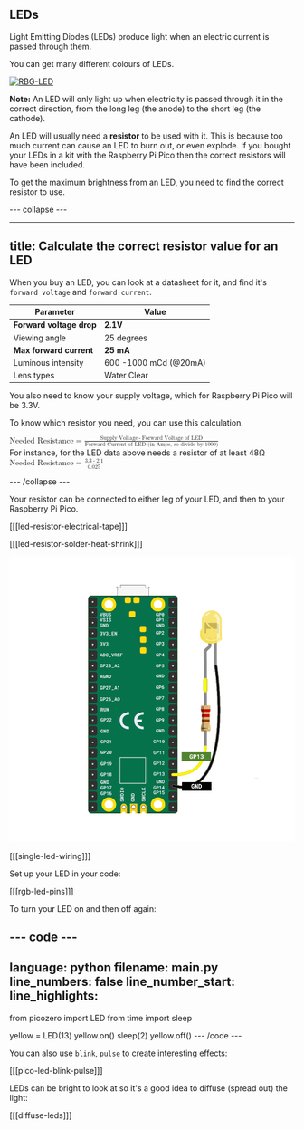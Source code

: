 ## LEDs

Light Emitting Diodes (LEDs) produce light when an electric current is passed through them. 

You can get many different colours of LEDs.

<a title="PiccoloNamek, CC BY-SA 3.0 &lt;http://creativecommons.org/licenses/by-sa/3.0/&gt;, via Wikimedia Commons" href="https://commons.wikimedia.org/wiki/File:RBG-LED.jpg"><img width="512" alt="RBG-LED" src="https://upload.wikimedia.org/wikipedia/commons/thumb/c/cb/RBG-LED.jpg/512px-RBG-LED.jpg"></a>

**Note:** An LED will only light up when electricity is passed through it in the correct direction, from the long leg (the anode) to the short leg (the cathode).

An LED will usually need a **resistor** to be used with it. This is because too much current can cause an LED to burn out, or even explode. If you bought your LEDs in a kit with the Raspberry Pi Pico then the correct resistors will have been included.

To get the maximum brightness from an LED, you need to find the correct resistor to use.

--- collapse ---

---
title: Calculate the correct resistor value for an LED
---

When you buy an LED, you can look at a datasheet for it, and find it's `forward voltage` and `forward current`.

| Parameter | Value |
|-----------|-------|
|**Forward voltage drop**|**2.1V**|
|Viewing angle|25 degrees
|**Max forward current**|**25 mA**|
|Luminous intensity|600 -1000 mCd (@20mA)|
|Lens types|Water Clear|

You also need to know your supply voltage, which for Raspberry Pi Pico will be 3.3V.

To know which resistor you need, you can use this calculation.

<math xmlns="&mathml;">
<mrow>
<mi>Needed Resistance</mi>
<mo>=</mo>
</mrow>
<mfrac>
<mrow>
  <mi>Supply Voltage</mi>
  <mo>-</mo>
  <mi>Forward Voltage of LED</mi>
</mrow>
  <mi>Forward Current of LED (in Amps, so divide by 1000)</mi>
</mfrac>
</math>
<br>
For instance, for the LED data above needs a resistor of at least 48Ω
<br>
<math xmlns="&mathml;">
<mrow>
<mi>Needed Resistance</mi>
<mo>=</mo>
</mrow>
<mfrac>
<mrow>
  <mi>3.3</mi>
  <mo>-</mo>
  <mi>2.1</mi>
</mrow>
  <mi>0.025</mi>
</mfrac>
</math>
<br>

--- /collapse ---

Your resistor can be connected to either leg of your LED, and then to your Raspberry Pi Pico.

[[[led-resistor-electrical-tape]]]

[[[led-resistor-solder-heat-shrink]]]

![Raspberry Pi Pico connected to an LED and resistor](images/pico_led_13_bb.png)

[[[single-led-wiring]]]

Set up your LED in your code:

[[[rgb-led-pins]]]

To turn your LED on and then off again:

--- code ---
---
language: python
filename: main.py
line_numbers: false
line_number_start: 
line_highlights: 
---
from picozero import LED
from time import sleep

yellow = LED(13)
yellow.on()
sleep(2)
yellow.off()
--- /code ---

You can also use `blink`, `pulse` to create interesting effects:

[[[pico-led-blink-pulse]]]

LEDs can be bright to look at so it's a good idea to diffuse (spread out) the light:

[[[diffuse-leds]]]